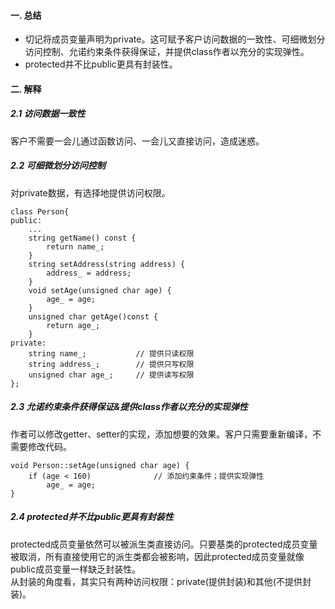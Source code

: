 #### 一. 总结
- 切记将成员变量声明为private。这可赋予客户访问数据的一致性、可细微划分访问控制、允诺约束条件获得保证，并提供class作者以充分的实现弹性。
- protected并不比public更具有封装性。  

#### 二. 解释
##### 2.1 访问数据一致性
客户不需要一会儿通过函数访问、一会儿又直接访问，造成迷惑。  

##### 2.2 可细微划分访问控制
对private数据，有选择地提供访问权限。  

	class Person{
    public:
        ...
        string getName() const {
            return name_;
        }
        string setAddress(string address) {
            address_ = address;
        }
        void setAge(unsigned char age) {
            age_ = age;
        }
        unsigned char getAge()const {
            return age_;
        }
    private:
        string name_;   		// 提供只读权限
        string address_; 		// 提供只写权限
        unsigned char age_; 	// 提供读写权限
    };

##### 2.3 允诺约束条件获得保证&提供class作者以充分的实现弹性
作者可以修改getter、setter的实现，添加想要的效果。客户只需要重新编译，不需要修改代码。  

	void Person::setAge(unsigned char age) {
		if (age < 160)				// 添加约束条件；提供实现弹性
    		age_ = age;
    }

##### 2.4 protected并不比public更具有封装性
protected成员变量依然可以被派生类直接访问。只要基类的protected成员变量被取消，所有直接使用它的派生类都会被影响，因此protected成员变量就像public成员变量一样缺乏封装性。  
从封装的角度看，其实只有两种访问权限：private(提供封装)和其他(不提供封装)。